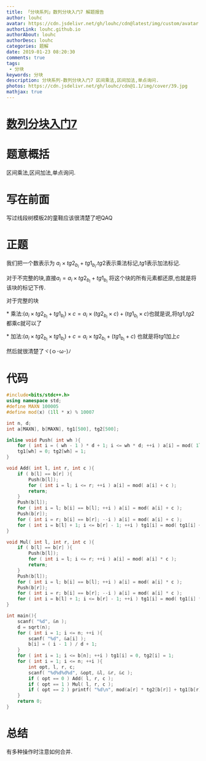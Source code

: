 ```yaml
---
title: 「分块系列」数列分块入门7 解题报告
author: louhc
avatar: https://cdn.jsdelivr.net/gh/louhc/cdn@latest/img/custom/avatar.jpg
authorLink: louhc.github.io
authorAbout: louhc
authorDesc: louhc
categories: 题解
date: 2019-01-23 08:20:30
comments: true
tags: 
 - 分块
keywords: 分块
description: 分块系列-数列分块入门7 区间乘法,区间加法,单点询问.
photos: https://cdn.jsdelivr.net/gh/louhc/cdn@1.1/img/cover/39.jpg
mathjax: true
---
```


# [数列分块入门7](https://loj.ac/problem/6283)

# 题意概括

区间乘法,区间加法,单点询问.

# 写在前面

写过线段树模板2的童鞋应该很清楚了吧QAQ

# 正题

我们把一个数表示为 $a_i\times tg2_{b_i} + tg1_{b_i}$.$tg2$表示乘法标记,$tg1$表示加法标记.

对于不完整的块,直接$a_i=a_i\times tg2_{b_i} + tg1_{b_i}$ 将这个块的所有元素都还原,也就是将该块的标记下传.

对于完整的块

​* 乘法:$(a_i\times tg2_{b_i}+tg1_{b_i})\times c=a_i\times(tg2_{b_i}\times c)+(tg1_{b_i}\times c)$也就是说,将$tg1$,$tg2$都乘c就可以了

​* 加法:$(a_i\times tg2_{b_i}\times tg1_{b_i})+c=a_i\times tg2_{b_i}+(tg1_{b_i}+c)$ 也就是将$tg1$加上$c$

然后就很清楚了ヾ(ｏ･ω･)ﾉ

# 代码

```cpp
#include<bits/stdc++.h>
using namespace std;
#define MAXN 100005
#define mod(x) (1ll * x) % 10007

int n, d;
int a[MAXN], b[MAXN], tg1[500], tg2[500];

inline void Push( int wh ){
	for ( int i = ( wh - 1 ) * d + 1; i <= wh * d; ++i ) a[i] = mod( 1ll * a[i] * tg2[wh] + tg1[wh] );
	tg1[wh] = 0; tg2[wh] = 1;
}

void Add( int l, int r, int c ){
	if ( b[l] == b[r] ){
		Push(b[l]);
		for ( int i = l; i <= r; ++i ) a[i] = mod( a[i] + c );
		return;
	}
	Push(b[l]);
	for ( int i = l; b[i] == b[l]; ++i ) a[i] = mod( a[i] + c );
	Push(b[r]);
	for ( int i = r; b[i] == b[r]; --i ) a[i] = mod( a[i] + c );
	for ( int i = b[l] + 1; i <= b[r] - 1; ++i ) tg1[i] = mod( tg1[i] + c );
}

void Mul( int l, int r, int c ){
	if ( b[l] == b[r] ){
		Push(b[l]);
		for ( int i = l; i <= r; ++i ) a[i] = mod( a[i] * c );
		return;
	}
	Push(b[l]);
	for ( int i = l; b[i] == b[l]; ++i ) a[i] = mod( a[i] * c );
	Push(b[r]);
	for ( int i = r; b[i] == b[r]; --i ) a[i] = mod( a[i] * c );
	for ( int i = b[l] + 1; i <= b[r] - 1; ++i ) tg1[i] = mod( tg1[i] * c ), tg2[i] = mod( tg2[i] * c );
}

int main(){
	scanf( "%d", &n );
	d = sqrt(n);
	for ( int i = 1; i <= n; ++i ){
		scanf( "%d", &a[i] );
		b[i] = ( i - 1 ) / d + 1;
	}
	for ( int i = 1; i <= b[n]; ++i ) tg1[i] = 0, tg2[i] = 1;
	for ( int i = 1; i <= n; ++i ){
		int opt, l, r, c;
		scanf( "%d%d%d%d", &opt, &l, &r, &c );
		if ( opt == 0 ) Add( l, r, c );
		if ( opt == 1 ) Mul( l, r, c );
		if ( opt == 2 ) printf( "%d\n", mod(a[r] * tg2[b[r]] + tg1[b[r]]) );
	}
	return 0;
}
```

# 总结

有多种操作时注意如何合并.
